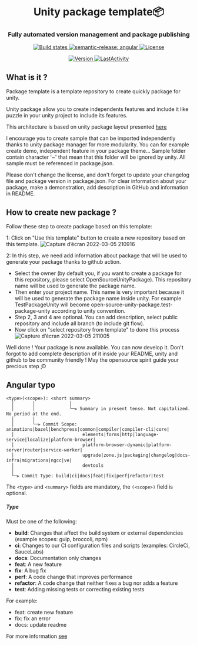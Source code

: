 <h1 align="center" style="border-bottom: none;">Unity package template📦 </h1>
<h3 align="center">Fully automated version management and package publishing</h3>
<p align="center">
  <a href="https://github.com/semantic-release/semantic-release/actions?query=workflow%3ATest+branch%3Amaster">
    <img alt="Build states" src="https://github.com/semantic-release/semantic-release/workflows/Test/badge.svg">
  </a>
  <a href="https://github.com/semantic-release/semantic-release">
    <img alt="semantic-release: angular" src="https://img.shields.io/badge/semantic--release-angular-e10079?logo=semantic-release">
  </a>
  <a href="LICENSE">
    <img alt="License" src="https://img.shields.io/badge/License-MIT-blue.svg">
  </a>
</p>
<p align="center">
  <a href="package.json">
    <img alt="Version" src="https://img.shields.io/github/package-json/v/OpenSourceUnityPackage/InfluenceMap">
  </a>
  <a href="#LastActivity">
    <img alt="LastActivity" src="https://img.shields.io/github/last-commit/OpenSourceUnityPackage/InfluenceMap">
  </a>
</p>

## What is it ?
Package template is a template repository to create quickly package for unity.

Unity package allow you to create independents features and include it like puzzle in your unity project to include its features.

This architecture is based on unity package layout presented [here](https://docs.unity3d.com/Manual/cus-layout.html)

I encourage you to create sample that can be imported independently thanks to unity package manager for more modularity.
You can for example create demo, independent feature in your package theme...
Sample folder contain character '~' that mean that this folder will be ignored by unity.
All sample must be referenced in package.json.

Please don't change the license, and don't forget to update your changelog file and package version in package.json.
For clear information about your package, make a demonstration, add description in GitHub and information in README.

## How to create new package ?
Follow these step to create package based on this template:

1: Click on "Use this template" button to create a new repository based on this template.
![Capture d’écran 2022-03-05 210916](https://user-images.githubusercontent.com/55276408/156898721-99195bf3-02c1-41f5-9bc8-483a9b65c55a.png)

2: In this step, we need add information about package that will be used to generate your package thanks to github action.
- Select the owner (by default you, if you want to create a package for this repository, please select OpenSourceUnityPackage). This repository name will be used to generate the package name.
- Then enter your project name. This name is very important because it will be used to generate the package name inside unity. For example TestPackageUnity will become open-source-unity-package.test-package-unity according to unity convention.
- Step 2, 3 and 4 are optional. You can add description, select public repository and include all branch (to include git flow).
- Now click on "select repository from template" to done this process
![Capture d’écran 2022-03-05 211005](https://user-images.githubusercontent.com/55276408/156898722-cc3bf2aa-b6bd-44a1-9f74-a63d9543d1f1.png)

Well done ! Your package is now available. You can now develop it. Don't forgot to add complete description of it inside your README, unity and github to be community friendly ! May the opensource spirit guide your precious step ;D

## Angular typo
```
<type>(<scope>): <short summary>
  │       │             │
  │       │             └─⫸ Summary in present tense. Not capitalized. No period at the end.
  │       │
  │       └─⫸ Commit Scope: animations|bazel|benchpress|common|compiler|compiler-cli|core|
  │                          elements|forms|http|language-service|localize|platform-browser|
  │                          platform-browser-dynamic|platform-server|router|service-worker|
  │                          upgrade|zone.js|packaging|changelog|docs-infra|migrations|ngcc|ve|
  │                          devtools
  │
  └─⫸ Commit Type: build|ci|docs|feat|fix|perf|refactor|test
```

The `<type>` and `<summary>` fields are mandatory, the `(<scope>)` field is optional.


##### Type

Must be one of the following:

* **build**: Changes that affect the build system or external dependencies (example scopes: gulp, broccoli, npm)
* **ci**: Changes to our CI configuration files and scripts (examples: CircleCi, SauceLabs)
* **docs**: Documentation only changes
* **feat**: A new feature
* **fix**: A bug fix
* **perf**: A code change that improves performance
* **refactor**: A code change that neither fixes a bug nor adds a feature
* **test**: Adding missing tests or correcting existing tests
  
For example:
  - feat: create new feature
  - fix: fix an error
  - docs: update readme

For more information [see](https://github.com/angular/angular/blob/master/CONTRIBUTING.md#-commit-message-format)
